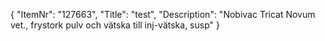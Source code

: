 {
  "ItemNr": "127663",
  "Title": "test",
  "Description": "Nobivac Tricat Novum vet., frystork pulv och vätska till inj-vätska, susp"
}